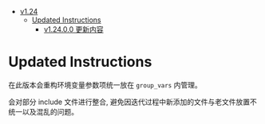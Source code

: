 - [v1.24](#v124)
  - [Updated Instructions](#updated-instructions)
    - [v1.24.0.0 更新内容](#v12400)

# Updated Instructions

在此版本会重构环境变量参数项统一放在 `group_vars` 内管理。

会对部分 include 文件进行整合, 避免因迭代过程中新添加的文件与老文件放置不统一以及混乱的问题。